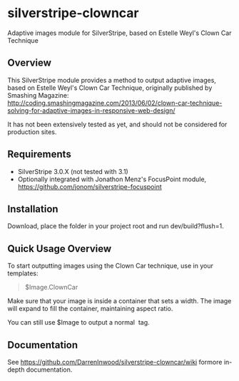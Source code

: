 silverstripe-clowncar
=====================

Adaptive images module for SilverStripe, based on Estelle Weyl's Clown Car Technique

## Overview

This SilverStripe module provides a method to output adaptive images, based on Estelle Weyl's Clown Car Technique, originally published by Smashing Magazine:
http://coding.smashingmagazine.com/2013/06/02/clown-car-technique-solving-for-adaptive-images-in-responsive-web-design/

It has not been extensively tested as yet, and should not be considered for production sites.

## Requirements

* SilverStripe 3.0.X (not tested with 3.1)
* Optionally integrated with Jonathon Menz's FocusPoint module, https://github.com/jonom/silverstripe-focuspoint

## Installation

Download, place the folder in your project root and run dev/build?flush=1.

## Quick Usage Overview

To start outputting images using the Clown Car technique, use in your templates:

> $Image.ClownCar

Make sure that your image is inside a container that sets a width.  The image will expand to fill the container, maintaining aspect ratio.

You can still use $Image to output a normal <img> tag.

## Documentation

See https://github.com/DarrenInwood/silverstripe-clowncar/wiki formore in-depth documentation.
